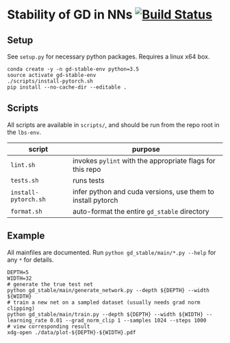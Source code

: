 # Stability of GD in NNs [![Build Status](https://travis-ci.com/vlad17/gd-stable.svg?token=xAqzxKFpxN3pG4om3z4n&branch=master)](https://travis-ci.com/vlad17/gd-stable)

## Setup

See `setup.py` for necessary python packages. Requires a linux x64 box.

```
conda create -y -n gd-stable-env python=3.5
source activate gd-stable-env
./scripts/install-pytorch.sh
pip install --no-cache-dir --editable .
```

## Scripts

All scripts are available in `scripts/`, and should be run from the repo root in the `lbs-env`.

| script | purpose |
| ------ | ------- |
| `lint.sh` | invokes `pylint` with the appropriate flags for this repo |
| `tests.sh` | runs tests |
| `install-pytorch.sh` | infer python and cuda versions, use them to install pytorch |
| `format.sh` | auto-format the entire `gd_stable` directory |

## Example

All mainfiles are documented. Run `python gd_stable/main/*.py --help` for any `*` for details.

```
DEPTH=5
WIDTH=32
# generate the true test net
python gd_stable/main/generate_network.py --depth ${DEPTH} --width ${WIDTH}
# train a new net on a sampled dataset (usually needs grad norm clipping)
python gd_stable/main/train.py --depth ${DEPTH} --width ${WIDTH} --learning_rate 0.01 --grad_norm_clip 1 --samples 1024 --steps 1000
# view corresponding result
xdg-open ./data/plot-${DEPTH}-${WIDTH}.pdf
```
